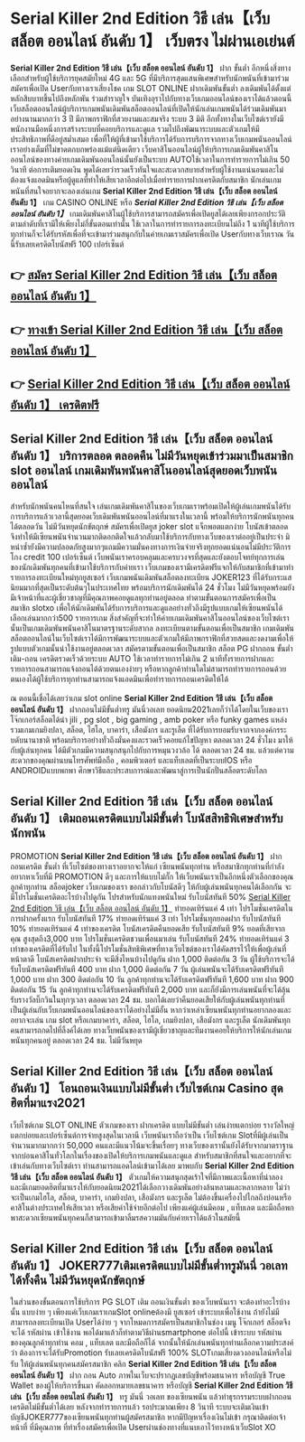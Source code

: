 # Serial Killer 2nd Edition วิธี เล่น【เว็บ สล็อต ออนไลน์ อันดับ 1】  เว็บตรง ไม่ผ่านเอเย่นต์

**Serial Killer 2nd Edition วิธี เล่น【เว็บ สล็อต ออนไลน์ อันดับ 1】** ฝาก ขั้นต่ำ  อีกหนึ่งสิ่งทางเลือกสำหรับผู้ใช้บริการยุคสมัยใหม่ 4G และ 5G ที่มีบริการสุดแสนพิเศษสำหรับนักพนันที่เข้ามาร่วมสมัครเพื่อเปิด Userกับทางเราเสี่ยงโชค เกม SLOT ONLINE ฝากเดิมพันขั้นต่ำ ลงเดิมพันได้ตั้งแต่ หลักสิบบาทขึ้นไปถึงหลักพัน ร่วมสำราญใจ บันเทิงอุราไปกับทางเว็บเกมออนไลน์ของเราได้แล้วตอนนี้เว็บสล็อตออนไลน์ผู้บริการเกมพนันเดิมพันสล็อตออนไลน์ที่เปิดให้นักเล่นเกมพนันได้ร่วมเดิมพันมาอย่างนานมากกว่า 3 ปี มีภาพกราฟิกที่สวยงามและสมจริง ระบบ 3 มิติ
อีกทั้งทางในเว็บไซต์เรายังมี พนักงานมือหนึ่งการสร้างระบบที่คอยบริการและดูแล  รวมไปถึงพัฒนาระบบและตัวเกมให้มีประสิทธิภาพที่ดีอยู่สม่ำเสมอ เพื่อที่ให้ผู้ที่เข้ามาใช้บริการได้รับการบริการจากทางเว็บเกมพนันออนไลน์เราอย่างเต็มที่ไม่ขาดตกบกพร่องแม้แต่นิดเดียว เว็บคาสิโนออนไลน์ผู้ให้บริการเกมเดิมพันคาสิโนออนไลน์ของทางค่ายเกมเดิมพันออนไลน์นั้นยังเป็นระบบ AUTOใช้เวลาในการทำรายการไม่เกิน 50 วินาที ต่อการเติมยอดเงิน พูดได้เลยว่ารวดเร็วทันใจและสะดวกสบายสำหรับผู้ใช้งานแน่นอนและไม่ต้องแจ้งแอดมินหรือผู้ดูแลที่ทำให้เสียเวลาอีกต่อไปเมื่อทำรายการฝากเครดิตกับสมาชิก
นักเล่นเกมพนันที่สนใจอยากจะลองเล่นเกม **Serial Killer 2nd Edition วิธี เล่น【เว็บ สล็อต ออนไลน์ อันดับ 1】** เกม CASINO ONLINE หรือ ***Serial Killer 2nd Edition วิธี เล่น【เว็บ สล็อต ออนไลน์ อันดับ 1】*** เกมเดิมพันคาสิโนผู้ใช้บริการสามารถสมัครเพื่อเปิดยูสได้เลยเพียงกรอกประวัติตามลำดับที่เรามีให้เพียงไม่กี่ขั้นตอนเท่านั้น ใช้เวลาในการทำรายการลงทะเบียนไม่ถึง 1 นาทีผู้ใช้บริการทุกท่านก็จะได้รับรหัสเพื่อที่จะเข้ามาร่วมสนุกกับในค่ายเกมเราสมัครเพื่อเปิด Userกับทางเว็บเราณ วันนี้รับเลยเครดิตโบนัสฟรี 100 เปอร์เซ็นต์ 

## 👉 [สมัคร Serial Killer 2nd Edition วิธี เล่น【เว็บ สล็อต ออนไลน์ อันดับ 1】](https://archa888.com/)
## 👉 [ทางเข้า Serial Killer 2nd Edition วิธี เล่น【เว็บ สล็อต ออนไลน์ อันดับ 1】](https://archa888.com/)
## 👉 [Serial Killer 2nd Edition วิธี เล่น【เว็บ สล็อต ออนไลน์ อันดับ 1】 เครดิตฟรี](https://archa888.com/)

## Serial Killer 2nd Edition วิธี เล่น【เว็บ สล็อต ออนไลน์ อันดับ 1】 บริการตลอด ตลอดคืน ไม่มีวันหยุดเข้าร่วมมาเป็นสมาชิก slot ออนไลน์ เกมเดิมพันพนันคาสิโนออนไลน์สุดยอดเว็บพนันออนไลน์

สำหรับนักพนันคนไหนที่สนใจ เล่นเกมเดิมพันคาสิโนของเว็บเกมเราพร้อมเปิดให้ผู้เล่นเกมพนันได้รับการบริการแล้วเวลานี้สุดยอดเว็บเดิมพันพนันออนไลน์ที่มาแรงในเวลานี้ พร้อมให้บริการนักพนันทุกคนได้ตลอดวัน ไม่มีวันหยุดนักขัตฤกษ์ สมัครเพื่อเปิดยูส joker slot แจ็กพอตแตกง่าย โบนัสเข้าตลอด จึงทำให้มีเซียนพนันจำนวนมากติดอกติดใจแล้วกลับมาใช้บริการกับทางเว็บของเราต่ออยู่เป็นประจำ มิหนำซ้ำยังมีความปลอดภัยสูงมากๆแถมมีความมั่นคงทางการเงินจ่ายจริงทุกยอดแน่นอนไม่มีประวัติการโกง credit 100 เปอร์เซ็นต์ เว็บพนันเราครอบคลุมและครบวงจรที่สุดและยังตอบโจทย์ทุกการเล่นของนักเดิมพันทุกคนที่เข้ามาใช้บริการกับค่ายเรา
เว็บเกมของเรามีเครดิตฟรีแจกให้กับสมาชิกที่เข้ามาทำรายการลงทะเบียนใหม่ทุกยูสเซอร์ เว็บเกมพนันเดิมพันสล็อตลงทะเบียน JOKER123 ที่ได้รับกระแสนิยมมากที่สุดเป็นระดับต้นๆในประเทศไทย พร้อมบริการนักเดิมพันได้ 24 ชั่วโมง ไม่มีวันหยุดพร้อมยังมีเจ้าหน้าที่และผู้เชี่ยวชาญที่มีคุณภาพคอยดูแลทุกท่านอยู่ตลอด ทำตามขั้นตอนการสมัครเพื่อเป็นสมาชิก slotxo เพื่อให้นักเดิมพันได้รับการบริการและดูแลอย่างทั่วถึงมีรูปแบบเกมให้เซียนพนันได้เลือกเล่นมากกว่า500 รายการเกม
สิ่งสำคัญที่จะทำให้ค่ายเกมเดิมพันคาสิโนออนไลน์ของเว็บไซต์เรานั้นเป็นเกมเดิมพันพนันคาสิโนมาตรฐานระดับสากล ลงทะเบียนตามขั้นตอนเพื่อเป็นสมาชิก  เกมเดิมพันสล็อตออนไลน์ในเว็บไซต์เราได้มีการพัฒนาระบบและตัวเกมให้มีภาพกราฟิกที่สวยสดและงดงามเพื่อให้รูปแบบตัวเกมนั้นน่าใช้งานอยู่ตลอดเวลา สมัครตามขั้นตอนเพื่อเป็นสมาชิก สล็อต PG ฝากถอน ขั้นต่ำ เติม-ถอน เครดิตรวดเร็วด้วยระบบ AUTO ใช้เวลาทำรายการไม่เกิน 2 นาทีทั้งรายการฝากและรายการถอนสามารถแจ้งถอนได้ด้วยตนเองง่ายๆ หรือหากลูกค้าท่านใดไม่สามารถทำรายการถอนด้วยตนเองได้ผู้ใช้บริการทุกท่านสามารถแจ้งแอดมินเพื่อทำรายการถอนเครดิตให้ได้

ณ ตอนนี้เชื่อได้เลยว่าเกม slot online **Serial Killer 2nd Edition วิธี เล่น【เว็บ สล็อต ออนไลน์ อันดับ 1】** ฝากถอนไม่มีขั้นต่ำทรู มันนี่วอเลท ยอดนิยม2021เลยก็ว่าได้โดยในเว็บของเรา โจ๊กเกอร์สล็อตได้นำ  jili , pg slot , big gaming , amb poker หรือ funky games แหล่งรวมเกมเกมยิงปลา, สล็อต, ไฮโล, บาคาร่า, เสือมังกร และรูเล็ต ที่ได้รับการยอมรับจากจากองค์กรระบดับนานาชาติ พร้อมบริการอย่างทั่วถึงมั่นคงและรวดเร็วคอยแก้ไขปัญหา ตลอดเวลา 24 ชั่วโมง มาให้กับผู้เล่นทุกคน ได้มีตัวเกมมีความสนุกสนุกไปกับการหมุนวงวล้อ ได้ ตลอดเวลา 24 ชม. แล้วแต่ความสะดวกของคุณผ่านบนโทรศัพท์มือถือ , คอมพิวเตอร์ และแท็บเลตที่เป็นระบบIOS หรือ ANDROIDแบบพกพา ศึกษาวิธีและประสบการณ์และพัฒนาสู่การเป็นนักปั่นสล็อตระดับโลก

## Serial Killer 2nd Edition วิธี เล่น【เว็บ สล็อต ออนไลน์ อันดับ 1】 เติมถอนเครดิตแบบไม่มีขั้นต่ำ โบนัสสิทธิพิเศษสำหรับนักพนัน

 PROMOTION  **Serial Killer 2nd Edition วิธี เล่น【เว็บ สล็อต ออนไลน์ อันดับ 1】** ฝากถอนเครดิต ขั้นต่ำ ที่เว็บไซต์ของทางเราอยากจะให้แก่  เซียนพนันทุกท่าน หรือสมาชิกทุกท่านที่กำลังอยากหาเว็บที่มี  PROMOTION ดีๆ และการให้แบบไม่กั๊ก ให้เว็บพนันเราเป็นอีกหนึ่งตัวเลือกของคุณลูกค้าทุกท่าน สล็อตjoker เว็บเกมของเรา ขอกล่าวกับโบนัสดีๆ ให้กับผู้เล่นพนันทุกคนได้เลือกกัน จะมีโปรโมชั่นเครดิตอะไรบ้างไปดูกัน
โปรสำหรับนักแทงพนันใหม่ รับโบนัสทันที 50% [Serial Killer 2nd Edition วิธี เล่น【เว็บ สล็อต ออนไลน์ อันดับ 1】](https://archa888.com/) ทำยอดเทิร์นแค่ 4 เท่า
โปรโมชั่นเครดิตในการฝากครั้งแรก รับโบนัสทันที 17% ทำยอดเทิร์นแค่ 3 เท่า
โปรโมชั่นทุกยอดฝาก รับโบนัสทันที 10% ทำยอดเทิร์นแค่ 4 เท่าของเครดิต
โบนัสเครดิตคืนยอดเสีย รับโบนัสทันที 9% ยอดที่เสียจากคุณ สูงสุดถึง3,000 บาท
โปรโมชั่นเครดิตชวนเพื่อนมาเล่น รับโบนัสทันที 24% ทำยอดเทิร์นแค่ 3 เท่าของเครดิตที่ได้รับไป
ในทั้งนี้โปรโมชั่นสิทธิพิเศษที่ทางเว็บไซต์ของเราได้คัดสรรไว้ให้เพื่อผู้เล่นที่หน้าตาดี โบนัสเครดิตฝากประจำ จะมีสิ่งไหนบ้างไปดูกัน
ฝาก 1,000 ติดต่อกัน 3 วัน ผู้ใช้บริการจะได้รับโบนัสเครดิตฟรีทันที 400 บาท
ฝาก 1,000 ติดต่อกัน 7 วัน ผู้เล่นพนันจะได้รับเครดิตฟรีทันที 1,000 บาท
ฝาก 300 ติดต่อกัน 10 วัน ลูกค้าทุกท่านจะได้รับเครดิตฟรีทันที 1,600 บาท
ฝาก 900 ติดต่อกัน 15 วัน ลูกค้าทุกท่านจะได้รับเครดิตฟรีทันที 2,000 บาท
และก็ยังมีการเล่นพนันที่จะได้ลุ้นรับรางวัลบิ๊กวินในทุกๆเวลา ตลอดเวลา 24 ชม. บอกได้เลยว่าคืนยอดเสียให้กับผู้เล่นพนันทุกท่านที่เป็นผู้เล่นกับเว็บเกมพนันออนไลน์ของเราได้อย่างไม่มีอั้น หากว่าเหล่าเซียนพนันทุกท่านอยากลองและอยากจะเล่น เกม slot  หรือเกมบาคาร่า, สล็อต, ไฮโล, เกมยิงปลา, เสือมังกร และรูเล็ต นักเดิมพันทุกคนสามารถกดไปที่ลิ้งค์ได้เลย ทางเว็บพนันของเรามีผู้เชี่ยวชาญและทีมงานคอยให้บริการให้นักเล่นเกมพนันทุกคนอยู่ ตลอดเวลา 24 ชม. ไม่มีวันหยุด

## Serial Killer 2nd Edition วิธี เล่น【เว็บ สล็อต ออนไลน์ อันดับ 1】 โอนถอนเงินแบบไม่มีขั้นต่ำ  เว็บไซต์เกม Casino สุดฮิตที่มาแรง2021

เว็บไซต์เกม SLOT ONLINE ตัวเกมของเรา ฝากเครดิต แบบไม่มีขั้นต่ำ เล่นง่ายแตกบ่อย รางวัลใหญ่แตกบ่อยและเปอร์เซ็นต์การจ่ายสูงสุดในเวลานี เว็บพนันเราถือว่าเป็น เว็บไซต์เกม Slotที่มีผู้เล่นเป็นจำนวนมากมากกว่า 50,000 คนและมีแนวโน้มจะขึ้นเรื่อยๆ ทางเว็บของเรานั้นยังได้รับจากมาตราฐานจากบ่อนคาสิโนทั่วโลกในเรื่องของเปิดให้บริการเกมพนันและดูแล สำหรับสมาชิกที่สนใจและอยากที่จะเข้าเล่นกับทางเว็บไซต์เรา ท่านสามารถแอดไลน์เข้ามาได้เลย
	มาพบกับ **Serial Killer 2nd Edition วิธี เล่น【เว็บ สล็อต ออนไลน์ อันดับ 1】** ตัวเกมให้ความสนุกสุดเร้าใจที่มีภาพและเนื้อหาที่น่าลอง และมีเกมยอดฮิตที่มาแรงให้กับยอดนิยม2021ได้เลือกวางเดิมพันอย่างล้นหลามและหลากหลาย  ไม่ว่าจะเป็นเกมไฮโล, สล็อต, บาคาร่า, เกมยิงปลา, เสือมังกร และรูเล็ต ไม่ต้องขึ้นเครื่องไปไกลถึงบ่อนหรือคาสิโนต่างประเทศให้เสียเวลา หรือเสียค่าใช้จ่ายอีกต่อไป เพียงแค่ผู้เล่นมีคอม , แท็บเลต และมือถือพกพาสะดวกเซียนพนันทุกคนก็สามารถเข้ามาลิ้มรสความมันกับค่ายเราได้แล้วในสมัยนี้

## Serial Killer 2nd Edition วิธี เล่น【เว็บ สล็อต ออนไลน์ อันดับ 1】 JOKER777เติมเครดิตแบบไม่มีขั้นต่ำทรูมันนี่ วอเลทได้ทั้งคืน ไม่มีวันหยุดนักขัตฤกษ์

ในส่วนของขั้นตอนการใช้บริการ PG SLOT เติม ถอนเงินขั้นต่ำ ของเว็บพนันเรา จะต้องทำอะไรบ้างนั้น แบบง่าย ๆ เพียงแค่เว็บเกมเราเกมSlot onlineต้องมี ยูสเซอร์ เข้าระบบเพื่อใช้งาน ถ้ายังไม่มีสามารถลงทะเบียนเปิด Userได้ง่าย ๆ จากโหมดการสมัครเป็นสมาชิกในช่อง เมนู โจ๊กเกอร์ สล็อตจึงจะได้ รหัสผ่าน เข้าใช้งาน พอได้มาแล้วก็ทำตามวิธีผ่านsmartphone ต่อไปนี้
เข้าระบบ รหัสผ่าน  ของคุณลูกค้าทุกท่าน คอม , แท็บเลต และมือถือก็ได้
จากนั้นให้นักเล่นพนันทุกท่านเลือกความประสงค์ว่า ต้องการจะได้รับPromotion รับเลยเครดิตโบนัสฟรี 100% SLOTเกมเสี่ยงดวงออนไลน์หรือไม่รับ
ให้ผู้เล่นพนันทุกคนสมัครสมาชิก คลิก **Serial Killer 2nd Edition วิธี เล่น【เว็บ สล็อต ออนไลน์ อันดับ 1】** ฝาก ถอน Auto ภาพในเว็บจะปรากฏเลขบัญชีพร้อมธนาคาร หรือบัญชี True Wallet ของผู้ให้บริการขึ้นมา
คัดลอกหมายเลขธนาคาร หรือบัญชี **Serial Killer 2nd Edition วิธี เล่น【เว็บ สล็อต ออนไลน์ อันดับ 1】** ทรู มันนี่ วอเลท ของเซียนพนัน แล้วทำธุรกรรมระบบฝากถอนเครดิตไม่มีขั้นต่ำได้เลย
หลังจากทำรายการแล้ว รอประมาณเพียง 8 วินาที ระบบจะเติมเงินเข้าบัญชีJOKER777ของเซียนพนันทุกท่านผู้สมัครสมาชิก
หากมีปัญหาเรื่องเงินไม่เข้า กรุณาติดต่อเจ้าหน้าที่ ที่มีคุณภาพ ที่ทำเรื่องสมัครเพื่อเปิด Userผ่านช่องทางที่แนบเอาไว้ทางหน้าเว็บSlot XO


